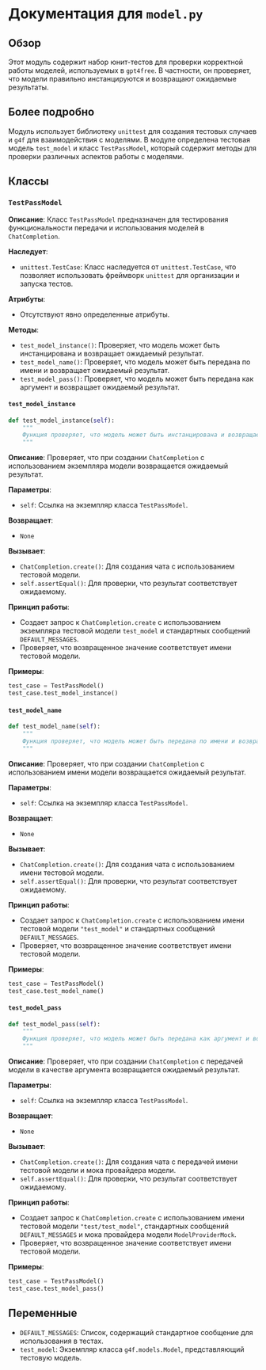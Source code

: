 # Документация для `model.py`

## Обзор

Этот модуль содержит набор юнит-тестов для проверки корректной работы моделей, используемых в `gpt4free`. В частности, он проверяет, что модели правильно инстанцируются и возвращают ожидаемые результаты.

## Более подробно

Модуль использует библиотеку `unittest` для создания тестовых случаев и `g4f` для взаимодействия с моделями. В модуле определена тестовая модель `test_model` и класс `TestPassModel`, который содержит методы для проверки различных аспектов работы с моделями.

## Классы

### `TestPassModel`

**Описание**: Класс `TestPassModel` предназначен для тестирования функциональности передачи и использования моделей в `ChatCompletion`.

**Наследует**:
- `unittest.TestCase`: Класс наследуется от `unittest.TestCase`, что позволяет использовать фреймворк `unittest` для организации и запуска тестов.

**Атрибуты**:
- Отсутствуют явно определенные атрибуты.

**Методы**:
- `test_model_instance()`: Проверяет, что модель может быть инстанцирована и возвращает ожидаемый результат.
- `test_model_name()`: Проверяет, что модель может быть передана по имени и возвращает ожидаемый результат.
- `test_model_pass()`: Проверяет, что модель может быть передана как аргумент и возвращает ожидаемый результат.

#### `test_model_instance`

```python
def test_model_instance(self):
    """
    Функция проверяет, что модель может быть инстанцирована и возвращает ожидаемый результат.
    """
```

**Описание**: Проверяет, что при создании `ChatCompletion` с использованием экземпляра модели возвращается ожидаемый результат.

**Параметры**:
- `self`: Ссылка на экземпляр класса `TestPassModel`.

**Возвращает**:
- `None`

**Вызывает**:
- `ChatCompletion.create()`: Для создания чата с использованием тестовой модели.
- `self.assertEqual()`: Для проверки, что результат соответствует ожидаемому.

**Принцип работы**:
- Создает запрос к `ChatCompletion.create` с использованием экземпляра тестовой модели `test_model` и стандартных сообщений `DEFAULT_MESSAGES`.
- Проверяет, что возвращенное значение соответствует имени тестовой модели.

**Примеры**:

```python
test_case = TestPassModel()
test_case.test_model_instance()
```

#### `test_model_name`

```python
def test_model_name(self):
    """
    Функция проверяет, что модель может быть передана по имени и возвращает ожидаемый результат.
    """
```

**Описание**: Проверяет, что при создании `ChatCompletion` с использованием имени модели возвращается ожидаемый результат.

**Параметры**:
- `self`: Ссылка на экземпляр класса `TestPassModel`.

**Возвращает**:
- `None`

**Вызывает**:
- `ChatCompletion.create()`: Для создания чата с использованием имени тестовой модели.
- `self.assertEqual()`: Для проверки, что результат соответствует ожидаемому.

**Принцип работы**:
- Создает запрос к `ChatCompletion.create` с использованием имени тестовой модели `"test_model"` и стандартных сообщений `DEFAULT_MESSAGES`.
- Проверяет, что возвращенное значение соответствует имени тестовой модели.

**Примеры**:

```python
test_case = TestPassModel()
test_case.test_model_name()
```

#### `test_model_pass`

```python
def test_model_pass(self):
    """
    Функция проверяет, что модель может быть передана как аргумент и возвращает ожидаемый результат.
    """
```

**Описание**: Проверяет, что при создании `ChatCompletion` с передачей модели в качестве аргумента возвращается ожидаемый результат.

**Параметры**:
- `self`: Ссылка на экземпляр класса `TestPassModel`.

**Возвращает**:
- `None`

**Вызывает**:
- `ChatCompletion.create()`: Для создания чата с передачей имени тестовой модели и мока провайдера модели.
- `self.assertEqual()`: Для проверки, что результат соответствует ожидаемому.

**Принцип работы**:
- Создает запрос к `ChatCompletion.create` с использованием имени тестовой модели `"test/test_model"`, стандартных сообщений `DEFAULT_MESSAGES` и мока провайдера модели `ModelProviderMock`.
- Проверяет, что возвращенное значение соответствует имени тестовой модели.

**Примеры**:

```python
test_case = TestPassModel()
test_case.test_model_pass()
```

## Переменные

- `DEFAULT_MESSAGES`: Список, содержащий стандартное сообщение для использования в тестах.
- `test_model`: Экземпляр класса `g4f.models.Model`, представляющий тестовую модель.